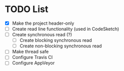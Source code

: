 # TODO List

- [x] Make the project header-only
- [ ] Create read line functionality (used in CodeSketch)
- [ ] Create synchronous read (?)
  - [ ] Create blocking synchronous read
  - [ ] Create non-blocking synchronous read
- [ ] Make thread safe
- [ ] Configure Travis CI
- [ ] Configure AppVeyor

